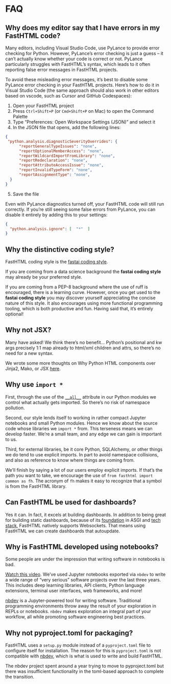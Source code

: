 # FAQ


<!-- WARNING: THIS FILE WAS AUTOGENERATED! DO NOT EDIT! -->

## Why does my editor say that I have errors in my FastHTML code?

Many editors, including Visual Studio Code, use PyLance to provide error
checking for Python. However, PyLance’s error checking is just a guess –
it can’t actually know whether your code is correct or not. PyLance
particularly struggles with FastHTML’s syntax, which leads to it often
reporting false error messages in FastHTML projects.

To avoid these misleading error messages, it’s best to disable some
PyLance error checking in your FastHTML projects. Here’s how to do it in
Visual Studio Code (the same approach should also work in other editors
based on vscode, such as Cursor and GitHub Codespaces):

1.  Open your FastHTML project
2.  Press `Ctrl+Shift+P` (or `Cmd+Shift+P` on Mac) to open the Command
    Palette
3.  Type “Preferences: Open Workspace Settings (JSON)” and select it
4.  In the JSON file that opens, add the following lines:

``` json
{
 "python.analysis.diagnosticSeverityOverrides": {
      "reportGeneralTypeIssues": "none",
      "reportOptionalMemberAccess": "none",
      "reportWildcardImportFromLibrary": "none",
      "reportRedeclaration": "none",
      "reportAttributeAccessIssue": "none",
      "reportInvalidTypeForm": "none",
      "reportAssignmentType": "none",
  }
}
```

5.  Save the file

Even with PyLance diagnostics turned off, your FastHTML code will still
run correctly. If you’re still seeing some false errors from PyLance,
you can disable it entirely by adding this to your settings:

``` json
{
  "python.analysis.ignore": [  "*"  ]
}
```

## Why the distinctive coding style?

FastHTML coding style is the [fastai coding
style](https://fast.ai/docs/dev/style.html).

If you are coming from a data science background the **fastai coding
style** may already be your preferred style.

If you are coming from a PEP-8 background where the use of ruff is
encouraged, there is a learning curve. However, once you get used to the
**fastai coding style** you may discover yourself appreciating the
concise nature of this style. It also encourages using more functional
programming tooling, which is both productive and fun. Having said that,
it’s entirely optional!

## Why not JSX?

Many have asked! We think there’s no benefit… Python’s positional and kw
args precisely 1:1 map already to html/xml children and attrs, so
there’s no need for a new syntax.

We wrote some more thoughts on Why Python HTML components over Jinja2,
Mako, or JSX
[here](https://www.answer.ai/posts/2024-08-03-fasthtml.html#why).

## Why use `import *`

First, through the use of the
[`__all__`](https://docs.python.org/3/tutorial/modules.html#importing-from-a-package)
attribute in our Python modules we control what actually gets imported.
So there’s no risk of namespace pollution.

Second, our style lends itself to working in rather compact Jupyter
notebooks and small Python modules. Hence we know about the source code
whose libraries we `import *` from. This terseness means we can develop
faster. We’re a small team, and any edge we can gain is important to us.

Third, for external libraries, be it core Python, SQLAlchemy, or other
things we do tend to use explicit imports. In part to avoid namespace
collisions, and also as reference to know where things are coming from.

We’ll finish by saying a lot of our users employ explicit imports. If
that’s the path you want to take, we encourage the use of
`from fasthtml import common as fh`. The acronym of `fh` makes it easy
to recognize that a symbol is from the FastHTML library.

## Can FastHTML be used for dashboards?

Yes it can. In fact, it excels at building dashboards. In addition to
being great for building static dashboards, because of its
[foundation](https://fastht.ml/about/foundation) in ASGI and [tech
stack](https://fastht.ml/about/tech), FastHTML natively supports
Websockets. That means using FastHTML we can create dashboards that
autoupdate.

## Why is FastHTML developed using notebooks?

Some people are under the impression that writing software in notebooks
is bad.

[Watch this
video](https://www.youtube.com/watch?v=9Q6sLbz37gk&ab_channel=JeremyHoward).
We’ve used Jupyter notebooks exported via `nbdev` to write a wide range
of “very serious” software projects over the last three years. This
includes deep learning libraries, API clients, Python language
extensions, terminal user interfaces, web frameworks, and more!

[nbdev](https://nbdev.fast.ai/) is a Jupyter-powered tool for writing
software. Traditional programming environments throw away the result of
your exploration in REPLs or notebooks. `nbdev` makes exploration an
integral part of your workflow, all while promoting software engineering
best practices.

## Why not pyproject.toml for packaging?

FastHTML uses a `setup.py` module instead of a `pyproject.toml` file to
configure itself for installation. The reason for this is
`pyproject.toml` is not compatible with [nbdev](https://nbdev.fast.ai/),
which is what is used to write and build FastHTML.

The nbdev project spent around a year trying to move to pyproject.toml
but there was insufficient functionality in the toml-based approach to
complete the transition.
